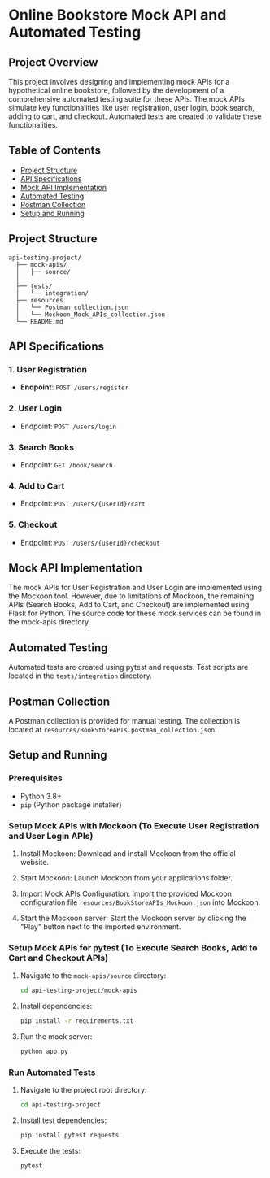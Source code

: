 # Online Bookstore Mock API and Automated Testing

## Project Overview
This project involves designing and implementing mock APIs for a hypothetical online bookstore, followed by the development of a comprehensive automated testing suite for these APIs. The mock APIs simulate key functionalities like user registration, user login, book search, adding to cart, and checkout. Automated tests are created to validate these functionalities.

## Table of Contents
- [Project Structure](#project-structure)
- [API Specifications](#api-specifications)
- [Mock API Implementation](#mock-api-implementation)
- [Automated Testing](#automated-testing)
- [Postman Collection](#postman-collection)
- [Setup and Running](#setup-and-running)

## Project Structure
```
api-testing-project/
  ├── mock-apis/
  │   ├── source/
  │   
  ├── tests/
  │   └── integration/
  ├── resources
  │   └── Postman_collection.json
  │   └── Mockoon_Mock_APIs_collection.json
  └── README.md
```

## API Specifications

### 1. User Registration
- **Endpoint**: `POST /users/register`

### 2. User Login
- Endpoint: `POST /users/login`

### 3. Search Books
- Endpoint: `GET /book/search`
  
### 4. Add to Cart
- Endpoint: `POST /users/{userId}/cart`
  
### 5. Checkout
- Endpoint: `POST /users/{userId}/checkout`

  
## Mock API Implementation

The mock APIs for User Registration and User Login are implemented using the Mockoon tool. However, due to limitations of Mockoon, the remaining APIs (Search Books, Add to Cart, and Checkout) are implemented using Flask for Python. The source code for these mock services can be found in the mock-apis directory.


## Automated Testing

Automated tests are created using pytest and requests. Test scripts are located in the `tests/integration` directory.


## Postman Collection

A Postman collection is provided for manual testing. The collection is located at `resources/BookStoreAPIs.postman_collection.json`.

## Setup and Running

### Prerequisites
- Python 3.8+
- `pip` (Python package installer)

### Setup Mock APIs with Mockoon (To Execute User Registration and User Login APIs)
1. Install Mockoon:
   Download and install Mockoon from the official website.

2. Start Mockoon:
   Launch Mockoon from your applications folder.

3. Import Mock APIs Configuration: 
   Import the provided Mockoon configuration file `resources/BookStoreAPIs_Mockoon.json` into Mockoon.

6. Start the Mockoon server:
   Start the Mockoon server by clicking the "Play" button next to the imported environment.


### Setup Mock APIs for pytest (To Execute Search Books, Add to Cart and Checkout APIs)
1. Navigate to the `mock-apis/source` directory:
   ```bash
   cd api-testing-project/mock-apis
   ```
2. Install dependencies:
   ```bash
   pip install -r requirements.txt
   ```
3. Run the mock server:
   ```bash
   python app.py
   ```

### Run Automated Tests
1. Navigate to the project root directory:
   ```bash
   cd api-testing-project
   ```
2. Install test dependencies:
   ```bash
   pip install pytest requests
   ```
3. Execute the tests:
   ```bash
   pytest
   ```




